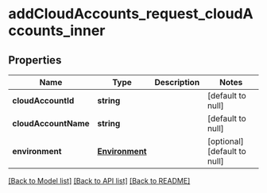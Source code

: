 # addCloudAccounts_request_cloudAccounts_inner

## Properties
Name | Type | Description | Notes
------------ | ------------- | ------------- | -------------
**cloudAccountId** | **string** |  | [default to null]
**cloudAccountName** | **string** |  | [default to null]
**environment** | [**Environment**](Environment.md) |  | [optional] [default to null]

[[Back to Model list]](../README.md#documentation-for-models) [[Back to API list]](../README.md#documentation-for-api-endpoints) [[Back to README]](../README.md)


